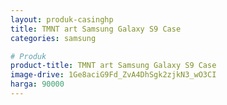 ```yaml
---
layout: produk-casinghp
title: TMNT art Samsung Galaxy S9 Case
categories: samsung

# Produk
product-title: TMNT art Samsung Galaxy S9 Case
image-drive: 1Ge8aciG9Fd_ZvA4DhSgk2zjkN3_wO3CI
harga: 90000
---
```

